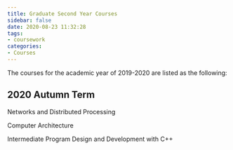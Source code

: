 ```yaml
---
title: Graduate Second Year Courses
sidebar: false
date: 2020-08-23 11:32:28
tags:
- coursework
categories:
- Courses
---
```


The courses for the academic year of 2019-2020 are listed as the following:

<!--more-->

## 2020 Autumn Term

Networks and Distributed Processing

Computer Architecture

Intermediate Program Design and Development with C++